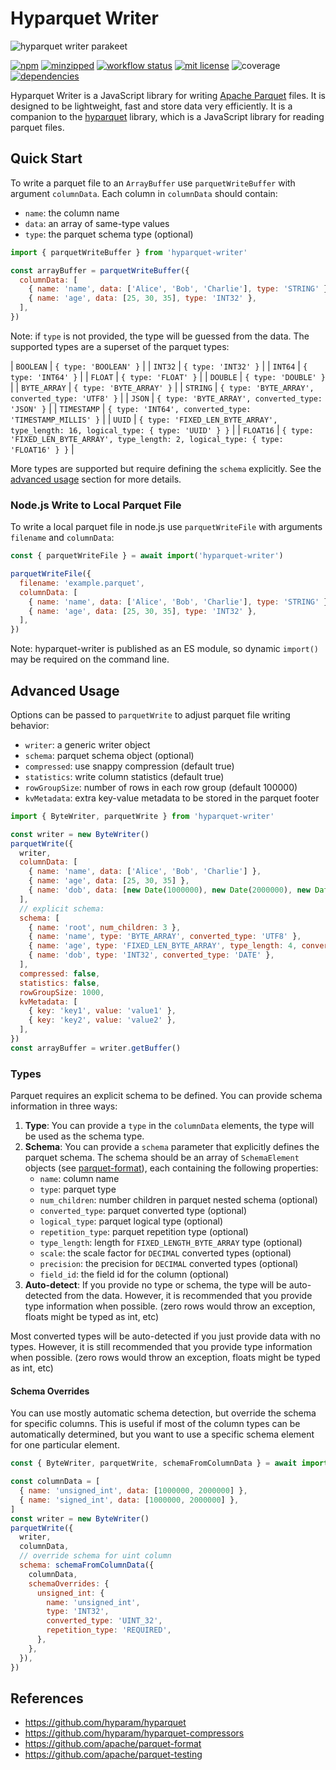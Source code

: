 # Hyparquet Writer

![hyparquet writer parakeet](hyparquet-writer.jpg)

[![npm](https://img.shields.io/npm/v/hyparquet-writer)](https://www.npmjs.com/package/hyparquet-writer)
[![minzipped](https://img.shields.io/bundlephobia/minzip/hyparquet-writer)](https://www.npmjs.com/package/hyparquet-writer)
[![workflow status](https://github.com/hyparam/hyparquet-writer/actions/workflows/ci.yml/badge.svg)](https://github.com/hyparam/hyparquet-writer/actions)
[![mit license](https://img.shields.io/badge/License-MIT-orange.svg)](https://opensource.org/licenses/MIT)
![coverage](https://img.shields.io/badge/Coverage-96-darkred)
[![dependencies](https://img.shields.io/badge/Dependencies-1-blueviolet)](https://www.npmjs.com/package/hyparquet-writer?activeTab=dependencies)

Hyparquet Writer is a JavaScript library for writing [Apache Parquet](https://parquet.apache.org) files. It is designed to be lightweight, fast and store data very efficiently. It is a companion to the [hyparquet](https://github.com/hyparam/hyparquet) library, which is a JavaScript library for reading parquet files.

## Quick Start

To write a parquet file to an `ArrayBuffer` use `parquetWriteBuffer` with argument `columnData`. Each column in `columnData` should contain:

- `name`: the column name
- `data`: an array of same-type values
- `type`: the parquet schema type (optional)

```javascript
import { parquetWriteBuffer } from 'hyparquet-writer'

const arrayBuffer = parquetWriteBuffer({
  columnData: [
    { name: 'name', data: ['Alice', 'Bob', 'Charlie'], type: 'STRING' },
    { name: 'age', data: [25, 30, 35], type: 'INT32' },
  ],
})
```

Note: if `type` is not provided, the type will be guessed from the data. The supported types are a superset of the parquet types:

| `BOOLEAN` | `{ type: 'BOOLEAN' }` |
| `INT32` | `{ type: 'INT32' }` |
| `INT64` | `{ type: 'INT64' }` |
| `FLOAT` | `{ type: 'FLOAT' }` |
| `DOUBLE` | `{ type: 'DOUBLE' }` |
| `BYTE_ARRAY` | `{ type: 'BYTE_ARRAY' }` |
| `STRING` | `{ type: 'BYTE_ARRAY', converted_type: 'UTF8' }` |
| `JSON` | `{ type: 'BYTE_ARRAY', converted_type: 'JSON' }` |
| `TIMESTAMP` | `{ type: 'INT64', converted_type: 'TIMESTAMP_MILLIS' }` |
| `UUID` | `{ type: 'FIXED_LEN_BYTE_ARRAY', type_length: 16, logical_type: { type: 'UUID' } }` |
| `FLOAT16` | `{ type: 'FIXED_LEN_BYTE_ARRAY', type_length: 2, logical_type: { type: 'FLOAT16' } }` |

More types are supported but require defining the `schema` explicitly. See the [advanced usage](#advanced-usage) section for more details.

### Node.js Write to Local Parquet File

To write a local parquet file in node.js use `parquetWriteFile` with arguments `filename` and `columnData`:

```javascript
const { parquetWriteFile } = await import('hyparquet-writer')

parquetWriteFile({
  filename: 'example.parquet',
  columnData: [
    { name: 'name', data: ['Alice', 'Bob', 'Charlie'], type: 'STRING' },
    { name: 'age', data: [25, 30, 35], type: 'INT32' },
  ],
})
```

Note: hyparquet-writer is published as an ES module, so dynamic `import()` may be required on the command line.

## Advanced Usage

Options can be passed to `parquetWrite` to adjust parquet file writing behavior:

 - `writer`: a generic writer object
 - `schema`: parquet schema object (optional)
 - `compressed`: use snappy compression (default true)
 - `statistics`: write column statistics (default true)
 - `rowGroupSize`: number of rows in each row group (default 100000)
 - `kvMetadata`: extra key-value metadata to be stored in the parquet footer

```javascript
import { ByteWriter, parquetWrite } from 'hyparquet-writer'

const writer = new ByteWriter()
parquetWrite({
  writer,
  columnData: [
    { name: 'name', data: ['Alice', 'Bob', 'Charlie'] },
    { name: 'age', data: [25, 30, 35] },
    { name: 'dob', data: [new Date(1000000), new Date(2000000), new Date(3000000)] },
  ],
  // explicit schema:
  schema: [
    { name: 'root', num_children: 3 },
    { name: 'name', type: 'BYTE_ARRAY', converted_type: 'UTF8' },
    { name: 'age', type: 'FIXED_LEN_BYTE_ARRAY', type_length: 4, converted_type: 'DECIMAL', scale: 2, precision: 4 },
    { name: 'dob', type: 'INT32', converted_type: 'DATE' },
  ],
  compressed: false,
  statistics: false,
  rowGroupSize: 1000,
  kvMetadata: [
    { key: 'key1', value: 'value1' },
    { key: 'key2', value: 'value2' },
  ],
})
const arrayBuffer = writer.getBuffer()
```

### Types

Parquet requires an explicit schema to be defined. You can provide schema information in three ways:

1. **Type**: You can provide a `type` in the `columnData` elements, the type will be used as the schema type.
2. **Schema**: You can provide a `schema` parameter that explicitly defines the parquet schema. The schema should be an array of `SchemaElement` objects (see [parquet-format](https://github.com/apache/parquet-format)), each containing the following properties:
   - `name`: column name
   - `type`: parquet type
   - `num_children`: number children in parquet nested schema (optional)
   - `converted_type`: parquet converted type (optional)
   - `logical_type`: parquet logical type (optional)
   - `repetition_type`: parquet repetition type (optional)
   - `type_length`: length for `FIXED_LENGTH_BYTE_ARRAY` type (optional)
   - `scale`: the scale factor for `DECIMAL` converted types (optional)
   - `precision`: the precision for `DECIMAL` converted types (optional)
   - `field_id`: the field id for the column (optional)
3. **Auto-detect**: If you provide no type or schema, the type will be auto-detected from the data. However, it is recommended that you provide type information when possible. (zero rows would throw an exception, floats might be typed as int, etc)

Most converted types will be auto-detected if you just provide data with no types. However, it is still recommended that you provide type information when possible. (zero rows would throw an exception, floats might be typed as int, etc)

#### Schema Overrides

You can use mostly automatic schema detection, but override the schema for specific columns. This is useful if most of the column types can be automatically determined, but you want to use a specific schema element for one particular element.

```javascript
const { ByteWriter, parquetWrite, schemaFromColumnData } = await import("hyparquet-writer")

const columnData = [
  { name: 'unsigned_int', data: [1000000, 2000000] },
  { name: 'signed_int', data: [1000000, 2000000] },
]
const writer = new ByteWriter()
parquetWrite({
  writer,
  columnData,
  // override schema for uint column
  schema: schemaFromColumnData({
    columnData,
    schemaOverrides: {
      unsigned_int: {
        name: 'unsigned_int',
        type: 'INT32',
        converted_type: 'UINT_32',
        repetition_type: 'REQUIRED',
      },
    },
  }),
})
```

## References

 - https://github.com/hyparam/hyparquet
 - https://github.com/hyparam/hyparquet-compressors
 - https://github.com/apache/parquet-format
 - https://github.com/apache/parquet-testing
